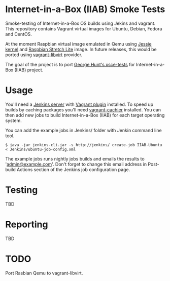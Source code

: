 Internet-in-a-Box (IIAB) Smoke Tests
==============================
Smoke-testing of Internet-in-a-Box OS builds using Jekins and vagrant. This repository contains Vagrant virtual images for Ubuntu, Debian, Fedora and CentOS.

At the moment Raspbian virtual image emulated in Qemu using [Jessie kernel](https://github.com/dhruvvyas90/qemu-rpi-kernel) and [Raspbian Stretch Lite](https://www.raspberrypi.org/downloads/raspbian/) image. In future releases, this would be ported using [vagrant-libvirt](https://github.com/vagrant-libvirt/vagrant-libvirt) provider.

The goal of the project is to port [George Hunt's xsce-tests](https://github.com/georgejhunt/xsce-tests/) for Internet-in-a-Box (IIAB) project.

# Usage
You'll need a [Jenkins server](http://jenkins.io/) with [Vagrant plugin](https://wiki.jenkins.io/display/JENKINS/Vagrant-plugin) installed. To speed up builds by caching packages you'll need [vagrant-cachier](https://github.com/fgrehm/vagrant-cachier) installed. You can then add new jobs to build Internet-in-a-Box (IIAB) for each target operating system.

You can add the example jobs in Jenkins/ folder with Jenkin command line tool.

`$ java -jar jenkins-cli.jar -s http://jenkins/ create-job IIAB-Ubuntu < Jenkins/ubuntu-job-config.xml `

The example jobs runs nightly jobs builds and emails the results to 'admin@example.com'. Don't forget to change this email address in Post-build Actions section of the Jenkins job configuration page.


# Testing

TBD


# Reporting

TBD


# TODO

Port Rasbian Qemu to vagrant-libvirt.
